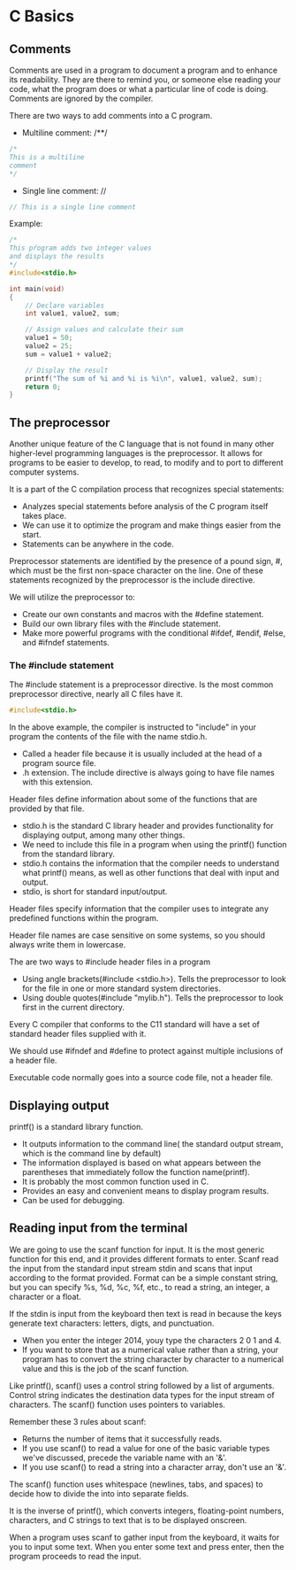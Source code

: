 # C Basics
## Comments
Comments are used in a program to document a program and to enhance its readability. They are there to remind you, or someone else reading your code, what the program does or what a particular line of code is doing. Comments are ignored by the compiler.

There are two ways to add comments into a C program. 
- Multiline comment: /**/

~~~c
/*
This is a multiline
comment
*/
~~~

- Single line comment: //

~~~c
// This is a single line comment
~~~


Example:

~~~c
/*
This pŕogram adds two integer values
and displays the results
*/
#include<stdio.h>

int main(void)
{
    // Declare variables
    int value1, value2, sum;

    // Assign values and calculate their sum
    value1 = 50;
    value2 = 25;
    sum = value1 + value2;

    // Display the result
    printf("The sum of %i and %i is %i\n", value1, value2, sum);
    return 0;
}

~~~

## The preprocessor
Another unique feature of the C language that is not found in many other higher-level programming languages is the preprocessor. It allows for programs to be easier to develop, to read, to modify and to port to different computer systems.

It is a part of the C compilation process that recognizes special statements:
- Analyzes special statements before analysis of the C program itself takes place.
- We can use it to optimize the program and make things easier from the start.
- Statements can be anywhere in the code.

Preprocessor statements are identified by the presence of a pound sign, #, which must be the first non-space character on the line.
One of these statements recognized by the preprocessor is the include directive.

We will utilize the preprocessor to:
- Create our own constants and macros with the #define statement.
- Build our own library files with the #include statement.
- Make more powerful programs with the conditional #ifdef, #endif, #else, and #ifndef statements.

### The #include statement
The #include statement is a preprocessor directive. Is the most common preprocessor directive, nearly all C files have it.

~~~c
#include<stdio.h>
~~~

In the above example, the compiler is instructed to "include" in your program the contents of the file with the name stdio.h.
- Called a header file because it is usually included at the head of a program source file. 
- .h extension. The include directive is always going to have file names with this extension.

Header files define information about some of the functions that are provided by that file.
- stdio.h is the standard C library header and provides functionality for displaying output, among many other things.
- We need to include this file in a program when using the printf() function from the standard library.
- stdio.h contains the information that the compiler needs to understand what printf() means, as well as other functions that deal with input and output.
- stdio, is short for standard input/output.

Header files specify information that the compiler uses to integrate any predefined functions within the program.

Header file names are case sensitive on some systems, so you should always write them in lowercase.

The are two ways to #include header files in a program
- Using angle brackets(#include <stdio.h>). Tells the preprocessor to look for the file in one or more standard system directories.
- Using double quotes(#include "mylib.h"). Tells the preprocessor to look first in the current directory.

Every C compiler that conforms to the C11 standard will have a set of standard header files supplied with it. 

We should use #ifndef and #define to protect against multiple inclusions of a header file.

Executable code normally goes into a source code file, not a header file.

## Displaying output
printf() is a standard library function.
- It outputs information to the command line( the standard output stream, which is the command line by default)
- The information displayed is based on what appears between the parentheses that immediately follow the function name(printf).
- It is probably the most common function used in C.
- Provides an easy and convenient means to display program results.
- Can be used for debugging.

## Reading input from the terminal
We are going to use the scanf function for input. It is the most generic function for this end, and it provides different formats to enter.
Scanf read the input from the standard input stream stdin and scans that input according to the format provided. Format can be a simple constant string, but you can specify %s, %d, %c, %f, etc., to read a string, an integer, a character or a float.

If the stdin is input from the keyboard then text is read in because the keys generate text characters: letters, digts, and punctuation.
- When you enter the integer 2014, youy type the characters 2 0 1 and 4.
- If you want to store that as a numerical value rather than a string, your program has to convert the string character by character to a numerical value and this is the job of the scanf function.

Like printf(), scanf() uses a control string followed by a list of arguments. Control string indicates the destination data types for the input stream of characters.
The scanf() function uses pointers to variables.

Remember these 3 rules about scanf:
- Returns the number of items that it successfully reads.
- If you use scanf() to read a value for one of the basic variable types we've discussed, precede the variable name with an '&'. 
- If you use scanf() to read a string into a character array, don't use an '&'.

The scanf() function uses whitespace (newlines, tabs, and spaces) to decide how to divide the into into separate fields.

It is the inverse of printf(), which converts integers, floating-point numbers, characters, and C strings to text that is to be displayed onscreen.

When a program uses scanf to gather input from the keyboard, it waits for you to input some text. When you enter some text and press enter, then the program proceeds to read the input.